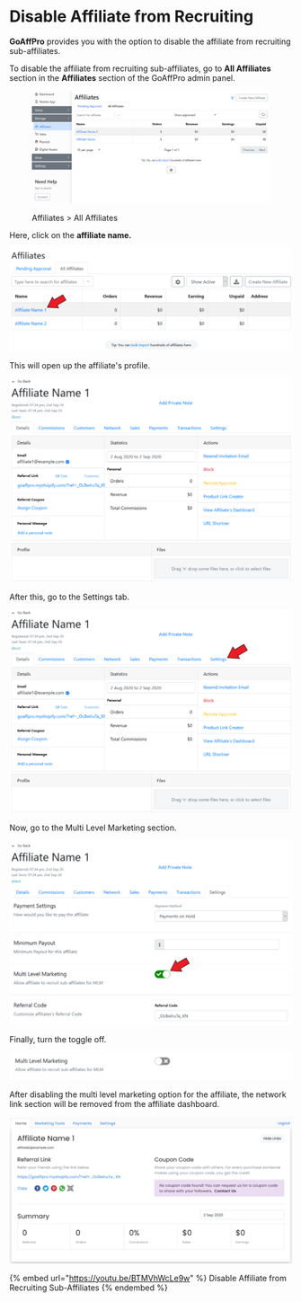 # Disable Affiliate from Recruiting

**GoAffPro** provides you with the option to disable the affiliate from recruiting sub-affiliates.

To disable the affiliate from recruiting sub-affiliates, go to **All Affiliates** section in the **Affiliates** section of the GoAffPro admin panel.

<figure><img src="../../.gitbook/assets/image (100).png" alt=""><figcaption><p>Affiliates > All Affiliates</p></figcaption></figure>

Here, click on the **affiliate name.**

![Click on affiliate's name](<../../.gitbook/assets/Annotation 2020-09-02 193516.png>)

This will open up the affiliate's profile.

![Affiliate Profile](<../../.gitbook/assets/image (886).png>)

After this, go to the Settings tab.

![Settings ](<../../.gitbook/assets/Annotation 2020-09-02 195524.png>)

Now, go to the Multi Level Marketing section.

![Multi Level Marketing](<../../.gitbook/assets/Annotation 2020-09-02 195725.png>)

Finally, turn the toggle off.

![Turn the toggle off](<../../.gitbook/assets/image (2826).png>)

After disabling the multi level marketing option for the affiliate, the network link section will be removed from the affiliate dashboard.

![](<../../.gitbook/assets/image (1285).png>)

{% embed url="https://youtu.be/BTMVhWcLe9w" %}
Disable Affiliate from Recruiting Sub-Affiliates
{% endembed %}
